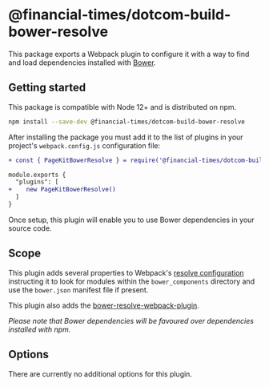 # @financial-times/dotcom-build-bower-resolve

This package exports a Webpack plugin to configure it with a way to find and load dependencies installed with [Bower].

[Bower]: https://bower.io/

## Getting started

This package is compatible with Node 12+ and is distributed on npm.

```sh
npm install --save-dev @financial-times/dotcom-build-bower-resolve
```

After installing the package you must add it to the list of plugins in your project's `webpack.config.js` configuration file:

```diff
+ const { PageKitBowerResolve } = require('@financial-times/dotcom-build-bower-resolve')

module.exports {
  "plugins": [
+    new PageKitBowerResolve()
  ]
}
```

Once setup, this plugin will enable you to use Bower dependencies in your source code.

## Scope

This plugin adds several properties to Webpack's [resolve configuration] instructing it to look for modules within the `bower_components` directory and use the `bower.json` manifest file if present.

This plugin also adds the [bower-resolve-webpack-plugin].

_Please note that Bower dependencies will be favoured over dependencies installed with npm._

[resolve configuration]: https://webpack.js.org/configuration/resolve/
[bower-resolve-webpack-plugin]: https://www.npmjs.com/package/bower-resolve-webpack-plugin

## Options

There are currently no additional options for this plugin.

